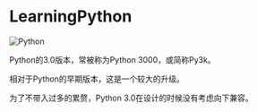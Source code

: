 # LearningPython

![Python](https://www.python.org/static/img/python-logo.png "Python")

Python的3.0版本，常被称为Python 3000，或简称Py3k。

相对于Python的早期版本，这是一个较大的升级。

为了不带入过多的累赘，Python 3.0在设计的时候没有考虑向下兼容。

